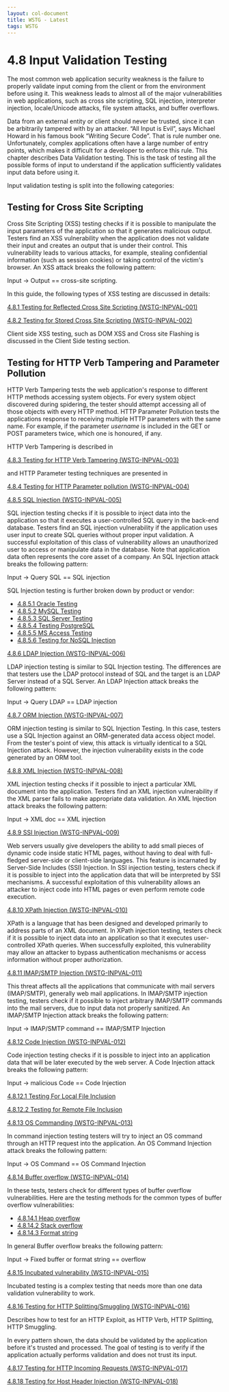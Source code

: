```yaml
---
layout: col-document
title: WSTG - Latest
tags: WSTG
---
```

# 4.8 Input Validation Testing

The most common web application security weakness is the failure to properly validate input coming from the client or from the environment before using it. This weakness leads to almost all of the major vulnerabilities in web applications, such as cross site scripting, SQL injection, interpreter injection, locale/Unicode attacks, file system attacks, and buffer overflows.

Data from an external entity or client should never be trusted, since it can be arbitrarily tampered with by an attacker. “All Input is Evil”, says Michael Howard in his famous book “Writing Secure Code”. That is rule number one. Unfortunately, complex applications often have a large number of entry points, which makes it difficult for a developer to enforce this rule. This chapter describes Data Validation testing. This is the task of testing all the possible forms of input to understand if the application sufficiently validates input data before using it.

Input validation testing is split into the following categories:

## Testing for Cross Site Scripting

Cross Site Scripting (XSS) testing checks if it is possible to manipulate the input parameters of the application so that it generates malicious output. Testers find an XSS vulnerability when the application does not validate their input and creates an output that is under their control. This vulnerability leads to various attacks, for example, stealing confidential information (such as session cookies) or taking control of the victim's browser. An XSS attack breaks the following pattern:

Input -&gt; Output == cross-site scripting.

In this guide, the following types of XSS testing are discussed in details:

[4.8.1 Testing for Reflected Cross Site Scripting (WSTG-INPVAL-001)](4.8.1_Testing_for_Reflected_Cross_Site_Scripting_WSTG-INPVAL-001.md)

[4.8.2 Testing for Stored Cross Site Scripting (WSTG-INPVAL-002)](4.8.2_Testing_for_Stored_Cross_Site_Scripting_WSTG-INPVAL-002.md)

Client side XSS testing, such as DOM XSS and Cross site Flashing is discussed in the Client Side testing section.

## Testing for HTTP Verb Tampering and Parameter Pollution

HTTP Verb Tampering tests the web application's response to different HTTP methods accessing system objects. For every system object discovered during spidering, the tester should attempt accessing all of those objects with every HTTP method. HTTP Parameter Pollution tests the applications response to receiving multiple HTTP parameters with the same name. For example, if the parameter *username* is included in the GET or POST parameters twice, which one is honoured, if any.

HTTP Verb Tampering is described in

[4.8.3 Testing for HTTP Verb Tampering (WSTG-INPVAL-003)](4.8.3_Testing_for_HTTP_Verb_Tampering_WSTG-INPVAL-003.md)

and HTTP Parameter testing techniques are presented in

[4.8.4 Testing for HTTP Parameter pollution (WSTG-INPVAL-004)](4.8.4_Testing_for_HTTP_Parameter_Pollution_WSTG-INPVAL-004.md)

[4.8.5 SQL Injection (WSTG-INPVAL-005)](4.8.5_Testing_for_SQL_Injection_WSTG-INPVAL-005.md)

SQL injection testing checks if it is possible to inject data into the application so that it executes a user-controlled SQL query in the back-end database. Testers find an SQL injection vulnerability if the application uses user input to create SQL queries without proper input validation. A successful exploitation of this class of vulnerability allows an unauthorized user to access or manipulate data in the database. Note that application data often represents the core asset of a company. An SQL Injection attack breaks the following pattern:

Input -&gt; Query SQL == SQL injection

SQL Injection testing is further broken down by product or vendor:

- [4.8.5.1 Oracle Testing](4.8.5.1_Testing_for_Oracle.md)
- [4.8.5.2 MySQL Testing](4.8.5.2_Testing_for_MySQL.md)
- [4.8.5.3 SQL Server Testing](4.8.5.3_Testing_for_SQL_Server.md)
- [4.8.5.4 Testing PostgreSQL](4.8.5.4_OWASP_Backend_Security_Project_Testing_PostgreSQL.md)
- [4.8.5.5 MS Access Testing](4.8.5.5_Testing_for_MS_Access.md)
- [4.8.5.6 Testing for NoSQL Injection](4.8.5.6_Testing_for_NoSQL_Injection.md)

[4.8.6 LDAP Injection (WSTG-INPVAL-006)](4.8.6_Testing_for_LDAP_Injection_WSTG-INPVAL-006.md)

LDAP injection testing is similar to SQL Injection testing. The differences are that testers use the LDAP protocol instead of SQL and the target is an LDAP Server instead of a SQL Server. An LDAP Injection attack breaks the following pattern:

Input -&gt; Query LDAP == LDAP injection

[4.8.7 ORM Injection (WSTG-INPVAL-007)](4.8.7_Testing_for_ORM_Injection_WSTG-INPVAL-007.md)

ORM injection testing is similar to SQL Injection Testing. In this case, testers use a SQL Injection against an ORM-generated data access object model. From the tester's point of view, this attack is virtually identical to a SQL Injection attack. However, the injection vulnerability exists in the code generated by an ORM tool.

[4.8.8 XML Injection (WSTG-INPVAL-008)](4.8.8_Testing_for_XML_Injection_WSTG-INPVAL-008.md)

XML injection testing checks if it possible to inject a particular XML document into the application. Testers find an XML injection vulnerability if the XML parser fails to make appropriate data validation.
An XML Injection attack breaks the following pattern:

Input -&gt; XML doc == XML injection

[4.8.9 SSI Injection (WSTG-INPVAL-009)](4.8.9_Testing_for_SSI_Injection_WSTG-INPVAL-009.md)

Web servers usually give developers the ability to add small pieces of dynamic code inside static HTML pages, without having to deal with full-fledged server-side or client-side languages. This feature is incarnated by Server-Side Includes (SSI) Injection. In SSI injection testing, testers check if it is possible to inject into the application data that will be interpreted by SSI mechanisms. A successful exploitation of this vulnerability allows an attacker to inject code into HTML pages or even perform remote code execution.

[4.8.10 XPath Injection (WSTG-INPVAL-010)](4.8.10_Testing_for_XPath_Injection_WSTG-INPVAL-010.md)

XPath is a language that has been designed and developed primarily to address parts of an XML document. In XPath injection testing, testers check if it is possible to inject data into an application so that it executes user-controlled XPath queries. When successfully exploited, this vulnerability may allow an attacker to bypass authentication mechanisms or access information without proper authorization.

[4.8.11 IMAP/SMTP Injection (WSTG-INPVAL-011)](4.8.11_Testing_for_IMAP_SMTP_Injection_WSTG-INPVAL-011.md)

This threat affects all the applications that communicate with mail servers (IMAP/SMTP), generally web mail applications. In IMAP/SMTP injection testing, testers check if it possible to inject arbitrary IMAP/SMTP commands into the mail servers, due to input data not properly sanitized.
An IMAP/SMTP Injection attack breaks the following pattern:

Input -&gt; IMAP/SMTP command == IMAP/SMTP Injection

[4.8.12 Code Injection (WSTG-INPVAL-012)](4.8.12_Testing_for_Code_Injection_WSTG-INPVAL-012.md)

Code injection testing checks if it is possible to inject into an application data that will be later executed by the web server.
A Code Injection attack breaks the following pattern:

Input -&gt; malicious Code == Code Injection

[4.8.12.1 Testing For Local File Inclusion](4.8.12.1_Testing_for_Local_File_Inclusion.md)

[4.8.12.2 Testing for Remote File Inclusion](4.8.12.2_Testing_for_Remote_File_Inclusion.md)

[4.8.13 OS Commanding (WSTG-INPVAL-013)](4.8.13_Testing_for_Command_Injection_WSTG-INPVAL-013.md)

In command injection testing testers will try to inject an OS command through an HTTP request into the application.
An OS Command Injection attack breaks the following pattern:

Input -&gt; OS Command == OS Command Injection

[4.8.14 Buffer overflow (WSTG-INPVAL-014)](4.8.14_Testing_for_Buffer_Overflow_WSTG-INPVAL-014.md)

In these tests, testers check for different types of buffer overflow vulnerabilities. Here are the testing methods for the common types of buffer overflow vulnerabilities:

- [4.8.14.1 Heap overflow](4.8.14.1_Testing_for_Heap_Overflow.md)
- [4.8.14.2 Stack overflow](4.8.14.2_Testing_for_Stack_Overflow.md)
- [4.8.14.3 Format string](4.8.14.3_Testing_for_Format_String.md)

In general Buffer overflow breaks the following pattern:

Input -&gt; Fixed buffer or format string == overflow

[4.8.15 Incubated vulnerability (WSTG-INPVAL-015)](4.8.15_Testing_for_Incubated_Vulnerability_WSTG-INPVAL-015.md)

Incubated testing is a complex testing that needs more than one data validation vulnerability to work.

[4.8.16 Testing for HTTP Splitting/Smuggling (WSTG-INPVAL-016)](4.8.16_Testing_for_HTTP_Splitting_Smuggling_WSTG-INPVAL-016.md)

Describes how to test for an HTTP Exploit, as HTTP Verb, HTTP Splitting, HTTP Smuggling.

In every pattern shown, the data should be validated by the application before it's trusted and processed. The goal of testing is to verify if the application actually performs validation and does not trust its input.

[4.8.17 Testing for HTTP Incoming Requests (WSTG-INPVAL-017)](4.8.17_Testing_for_HTTP_Incoming_Requests_WSTG-INPVAL-017.md)

[4.8.18 Testing for Host Header Injection (WSTG-INPVAL-018)](4.8.18_Testing_for_Host_Header_Injection_WSTG-INPVAL-018.md)
